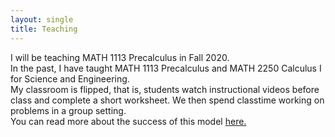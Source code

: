```yaml
---
layout: single
title: Teaching
---
```

I will be teaching MATH 1113 Precalculus in Fall 2020. <br/>
In the past, I have taught MATH 1113 Precalculus and MATH 2250 Calculus I for Science and Engineering. <br/>
My classroom is flipped, that is, students watch instructional videos before class and complete a short worksheet. We then spend classtime working on problems in a group setting. <br/>
You can read more about the success of this model <a href="https://news.uga.edu/class-redesign-increases-student-math-success/" target="_blank">here.</a> <br/>


